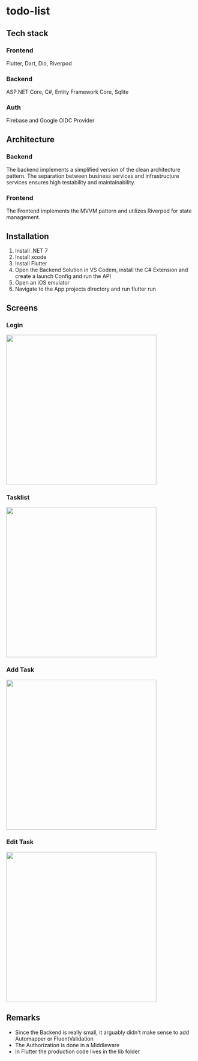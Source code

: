 # todo-list
## Tech stack
### Frontend 
Flutter, Dart, Dio, Riverpod
### Backend
ASP.NET Core, C#, Entity Framework Core, Sqlite
### Auth 
Firebase and Google OIDC Provider

## Architecture
### Backend
The backend implements a simplified version of the clean architecture pattern. The separation between business services and infrastructure services ensures high testability and maintainability.

### Frontend
The Frontend implements the MVVM pattern and utilizes Riverpod for state management.

## Installation
1. Install .NET 7
2. Install xcode
3. Install Flutter
4. Open the Backend Solution in VS Codem, install the C# Extension and create a launch Config and run the API
5. Open an iOS emulator
6. Navigate to the App projects directory and run flutter run

## Screens
### Login
<img src="https://github.com/kluevercode/todo-list/assets/145115278/78d32a5f-a7e3-4af0-9338-783ce6250308" width="400">

### Tasklist
<img src="https://github.com/kluevercode/todo-list/assets/145115278/883cdd2b-b110-4526-8923-ea426e373f2f" width="400">

### Add Task
<img src="https://github.com/kluevercode/todo-list/assets/145115278/44562b6c-78a6-4f11-b043-3a829a5ae1e9" width="400">

### Edit Task
<img src="https://github.com/kluevercode/todo-list/assets/145115278/ae290e59-62f1-49b6-8b4e-82880f722260" width="400">

## Remarks
- Since the Backend is really small, it arguably didn't make sense to add Automapper or FluentValidation
- The Authorization is done in a Middleware
- In Flutter the production code lives in the lib folder
